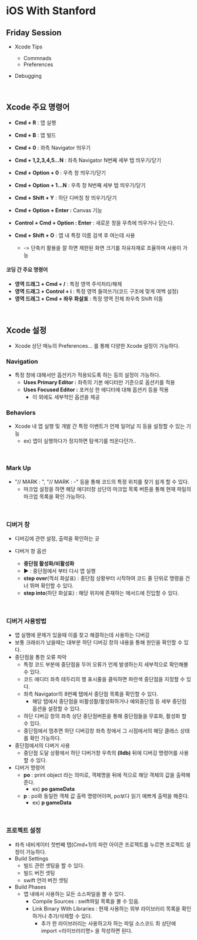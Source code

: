 

# iOS With Stanford

## Friday Session

- Xcode Tips
  - Commnads
  - Preferences

- Debugging



<br>



## Xcode 주요 명령어

- **Cmd + R** : 앱 실행
- **Cmd + B** : 앱 빌드

- **Cmd + 0** : 좌측 Navigator 띄우기
- **Cmd + 1,2,3,4,5...N** : 좌측 Navigator N번째 세부 텝 띄우기/닫기
- **Cmd + Option + 0** : 우측 창 띄우기/닫기
- **Cmd + Option + 1...N** : 우측 창 N번째 세부 텝 띄우기/닫기
- **Cmd + Shift + Y** : 하단 디버칭 창 띄우기/닫기
- **Cmd + Option + Enter :** Canvas 기능
- **Control + Cmd + Option : Enter** : 새로운 창을 우측에 띄우거나 닫는다.

- **Cmd + Shift + O** : 앱 내 특정 이름 검색 후 여는데 사용
  - -> 단축키 활용을 잘 하면 제한된 화면 크기를 자유자재로 조율하며 사용이 가능

#### 코딩 간 주요 명령어

- **영역 드래그 + Cmd + /** : 특정 영역 주석처리/해제
- **영역 드래그 + Control + i** : 특정 영역 들여쓰기(코드 구조에 맞게 여백 설정)
- **영역 드래그 + Cmd + 좌우 화살표** : 특정 영역 전체 좌우측 Shift 이동



<br>



## Xcode 설정

- Xcode 상단 메뉴의 Preferences... 를 통해 다양한 Xcode 설정이 가능하다. 

### Navigation

- 특정 창에 대해서만 옵션키가 적용되도록 하는 등의 설정이 가능하다. 
  - **Uses Primary Editor :** 좌측의 기본 에디터만 기준으로 옵션키를 적용
  - **Uses Focused Editor :** 포커싱 한 에디터에 대해 옵션키 등을 적용
    - 이 외에도 세부적인 옵션을 제공

### Behaviors

- Xcode 내 앱 실행 및 개발 간 특정 이벤트가 언제 일어날 지 등을 설정할 수 있는 기능
  - ex) 앱이 실행하다가 정지하면 탐색기를 띄운다던가..

<br>



### Mark Up

- "// MARK : ", "// MARK : -" 등을 통해 코드의 특정 위치를 찾기 쉽게 할 수 있다.
  - 마크업 설정을 하면 해당 에디터창 상단의 마크업 목록 버튼을 통해 현재 파일의 마크업 목록을 확인 가능하다. 

<br>



### 디버거 창

- 디버깅에 관련 설정, 출력을 확인하는 곳

- 디버거 창 옵션 
  - **중단점 활성화/비활성화**
  - **▶︎** : 중단점에서 부터 다시 앱 실행 
  - **step over**(꺽쇠 화살표) : 중단점 상황부터 시작하여 코드 줄 단위로 명령을 건너 뛰며 확인할 수 있다. 
  - **step into**(하단 화살표) : 해당 위치에 존재하는 메서드에 진입할 수 있다. 



<br>



### 디버거 사용방법 

- 앱 실행에 문제가 있을때 이를 찾고 해결하는데 사용하는 디버깅
- 보통 크래쉬가 났을때는 대부분 하단 디버깅 창의 내용을 통해 원인을 확인할 수 있다. 
- 중단점을 통한 오류 파악
  - 특정 코드 부분에 중단점을 두어 오류가 언제 발생하는지 세부적으로 확인해볼 수 있다. 
  - 코드 에디터 좌측 테두리의 행 표시줄을 클릭하면 파란색 중단점을 지정할 수 있다. 
  - 좌측 Navigator의 8번째 탭에서 중단점 목록을 확인할 수 있다. 
    - 해당 탭에서 중단점을 비활성활/활성화하거나 예외중단점 등 세부 중단점 옵션을 설정할 수 있다.
  - 하단 디버깅 창의 좌측 상단 중단점버튼을 통해 중단점들을 무효화, 활성화 할 수 있다. 
  - 중단점에서 멈추면 하단 디버깅창 좌측 창에서 그 시점에서의 해당 클래스 상태를 확인 가능하다.
- 중단점에서의 디버거 사용
  - 중단점 도달 상황에서 하단 디버거창 우측의 **(lldb)** 뒤에 디버깅 명령어를 사용할 수 있다. 
- 디버거 명령어 
  - **po** : print object 라는 의미로, 객체명을 뒤에 적으로 해당 객체의 값을 출력해준다.
    - ex) **po gameData**
  - **p** : po와 동일한 객체 값 출력 명령어이며, po보다 읽기 예쁘게 출력을 해준다. 
    - ex) **p gameData**



<br>

### 프로젝트 설정

- 좌측 네비게이터 첫번째 탭(Cmd+1)의 파란 아이콘 프로젝트를 누르면 프로젝트 설정이 가능하다. 
- Build Settings
  - 빌드 관련 셋팅을 할 수 있다. 
  - 빌드 버전 셋팅
  - swift 언어 버전 셋팅
- Build Phases
  - 앱 내에서 사용하는 모든 소스파일을 볼 수 있다. 
    - Compile Sources : swift파일 목록을 볼 수 있음.
    - Link Binary With Libraries : 현재 사용하는 외부 라이브러리 목록을 확인하거나 추가/삭제할 수 있다. 
      - 추가 한 라이브러리는 사용하고자 하는 파일 소스코드 최 상단에 import <라이브러리명> 을 작성하면 된다. 



<br><br>